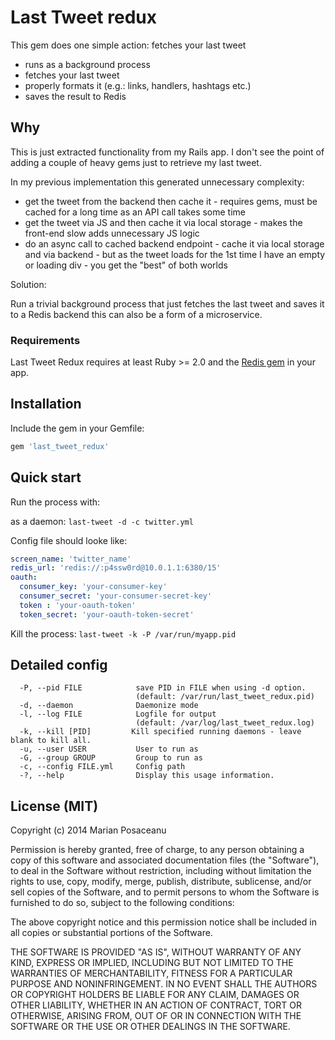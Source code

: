 # Last Tweet redux

This gem does one simple action: fetches your last tweet

- runs as a background process
- fetches your last tweet
- properly formats it (e.g.: links, handlers, hashtags etc.)
- saves the result to Redis

## Why

This is just extracted functionality from my Rails app. I don't see the point of adding a couple of heavy gems just to retrieve my last tweet.

In my previous implementation this generated unnecessary complexity:

- get the tweet from the backend then cache it - requires gems, must be cached for a long time as an API call takes some time
- get the tweet via JS and then cache it via local storage - makes the front-end slow adds unnecessary JS logic
- do an async call to cached backend endpoint - cache it via local storage and via backend - but as the tweet loads for the 1st time I have an empty or loading div - you get the "best" of both worlds

Solution:

Run a trivial background process that just fetches the last tweet and saves it to a Redis backend this can also be a form of a microservice.

### Requirements

Last Tweet Redux requires at least Ruby >= 2.0 and the [Redis gem](https://github.com/redis/redis-rb) in your app.

## Installation

Include the gem in your Gemfile:

```ruby
gem 'last_tweet_redux'
```

## Quick start

Run the process with:

as a daemon: `last-tweet -d -c twitter.yml`

Config file should looke like:

```yml
screen_name: 'twitter_name'
redis_url: 'redis://:p4ssw0rd@10.0.1.1:6380/15'
oauth:
  consumer_key: 'your-consumer-key'
  consumer_secret: 'your-consumer-secret-key'
  token : 'your-oauth-token'
  token_secret: 'your-oauth-token-secret'
```

Kill the process: `last-tweet -k -P /var/run/myapp.pid`

## Detailed config

```
  -P, --pid FILE            save PID in FILE when using -d option.
                            (default: /var/run/last_tweet_redux.pid)
  -d, --daemon              Daemonize mode
  -l, --log FILE            Logfile for output
                            (default: /var/log/last_tweet_redux.log)
  -k, --kill [PID]         Kill specified running daemons - leave blank to kill all.
  -u, --user USER           User to run as
  -G, --group GROUP         Group to run as
  -c, --config FILE.yml     Config path
  -?, --help                Display this usage information.
```

## License (MIT)

Copyright (c) 2014 Marian Posaceanu

Permission is hereby granted, free of charge, to any person obtaining a copy of this software and associated documentation files (the "Software"), to deal in the Software without restriction, including without limitation the rights to use, copy, modify, merge, publish, distribute, sublicense, and/or sell copies of the Software, and to permit persons to whom the Software is furnished to do so, subject to the following conditions:

The above copyright notice and this permission notice shall be included in all copies or substantial portions of the Software.

THE SOFTWARE IS PROVIDED "AS IS", WITHOUT WARRANTY OF ANY KIND, EXPRESS OR IMPLIED, INCLUDING BUT NOT LIMITED TO THE WARRANTIES OF MERCHANTABILITY, FITNESS FOR A PARTICULAR PURPOSE AND NONINFRINGEMENT. IN NO EVENT SHALL THE AUTHORS OR COPYRIGHT HOLDERS BE LIABLE FOR ANY CLAIM, DAMAGES OR OTHER LIABILITY, WHETHER IN AN ACTION OF CONTRACT, TORT OR OTHERWISE, ARISING FROM, OUT OF OR IN CONNECTION WITH THE SOFTWARE OR THE USE OR OTHER DEALINGS IN THE SOFTWARE.


